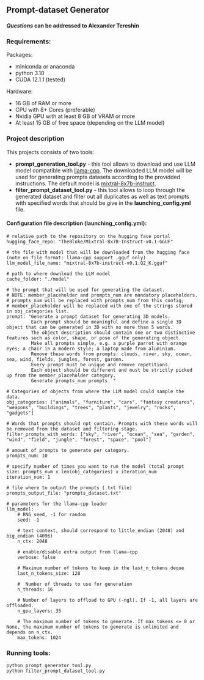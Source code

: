 ## Prompt-dataset Generator
#### *Questions* can be addressed to Alexander Tereshin

### Requirements:

Packages:
- miniconda or anaconda
- python 3.10
- CUDA 12.1.1 (tested)

Hardware:

- 16 GB of RAM or more
- CPU with 8+ Cores (preferable)
- Nvidia GPU with at least 8 GB of VRAM or more
- At least 15 GB of free space (depending on the LLM model)

### Project description
This projects consists of two tools: 

- **prompt_generation_tool.py** - this tool allows to download and use LLM model compatible with [llama-cpp](https://github.com/abetlen/llama-cpp-python). 
The downloaded LLM model will be used for generating prompts datasets according to the providded instructions.
The default model is [mixtral-8x7b-instruct](https://huggingface.co/TheBloke/Mixtral-8x7B-Instruct-v0.1-GGUF).
- **filter_prompt_dataset_tool.py** - this tool allows to loop through the generated dataset and filter out all duplicates as well as
text prompts with specified words that should be give in the **launching_config.yml** file.

#### Configuration file description (launching_config.yml):
```shell
# relative path to the repository on the hugging face portal
hugging_face_repo: "TheBloke/Mixtral-8x7B-Instruct-v0.1-GGUF"

# the file with model that will be downloaded from the hugging face (note on file format: llama-cpp support .gguf only)
llm_model_file_name: "mixtral-8x7b-instruct-v0.1.Q2_K.gguf"

# path to where download the LLM model
cache_folder: "./model"

# the prompt that will be used for generating the dataset.
# NOTE: member_placeholder and prompts_num are mandatory placeholders.
# prompts_num will be replaced with prompts_num from this config;
# member_placeholder will be replaced with one of the strings stored in obj_categories list.
prompt: "Generate a prompt dataset for generating 3D models. 
         Each prompt should be meaningful and define a single 3D object that can be generated in 3D with no more than 5 words. 
         The object description should contain one or two distinctive features such as color, shape, or pose of the generating object. 
         Make all prompts simple, e.g. a purple parrot with orange eyes; a chair in a modern style; a laptop made from aluminium.  
         Remove these words from prompts: clouds, river, sky, ocean, sea, wind, fields, jungles, forest, garden.
         Every prompt must be unique and remove repetitions.
         Each object should be different and must be strictly picked up from the member_placeholder category. 
         Generate prompts_num prompts. "

# Categories of objects from where the LLM model could sample the data.
obj_categories: ["animals", "furniture", "cars", "fantasy creatures", "weapons", "buildings", "trees", "plants", "jewelry", "rocks", "gadgets"]

# Words that prompts should npt contain. Prompts with these words will be removed from the dataset and filtering stage.
filter_prompts_with_words: ["sky", "river", "ocean", "sea", "garden", "wind", "field", "jungle", "forest", "space", "pool"]

# amount of prompts to generate per category.
prompts_num: 10

# specify number of times you want to run the model (total prompt size: prompts_num x len(obj_categories) x iteration_num
iteration_num: 1

# file where to output the prompts (.txt file)
prompts_output_file: "prompts_dataset.txt"

# parameters for the llama-cpp loader
llm_model:
    # RNG seed, -1 for random
    seed: -1

    # text context, should correspond to little_endian (2048) and big_endian (4096)
    n_ctx: 2048

    # enable/disable extra output from llama-cpp
    verbose: false

    # Maximum number of tokens to keep in the last_n_tokens deque
    last_n_tokens_size: 128

    #  Number of threads to use for generation
    n_threads: 16

    # Number of layers to offload to GPU (-ngl). If -1, all layers are offloaded.
    n_gpu_layers: 35

    # The maximum number of tokens to generate. If max_tokens <= 0 or None, the maximum number of tokens to generate is unlimited and depends on n_ctx.
    max_tokens: 1024
```

### Running tools:
```commandline
python prompt_generator_tool.py
python filter_prompt_dataset_tool.py
```
